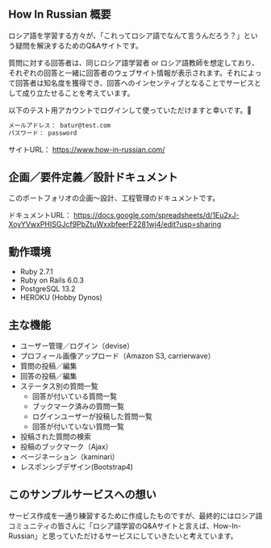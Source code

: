 ## How In Russian 概要

ロシア語を学習する方々が、「これってロシア語でなんて言うんだろう？」という疑問を解決するためのQ&Aサイトです。

質問に対する回答者は、同じロシア語学習者 or ロシア語教師を想定しており、それぞれの回答と一緒に回答者のウェブサイト情報が表示されます。それによって回答者は知名度を獲得でき、回答へのインセンティブとなることでサービスとして成り立たせることを考えています。

以下のテスト用アカウントでログインして使っていただけますと幸いです。:bow:

```md
メールアドレス： batur@test.com
パスワード： password
```

サイトURL： https://www.how-in-russian.com/


## 企画／要件定義／設計ドキュメント

このポートフォリオの企画〜設計、工程管理のドキュメントです。

ドキュメントURL： https://docs.google.com/spreadsheets/d/1Eu2xJ-XoyYVwxPHISGJcf9PbZtuWxxbfeerF2281wj4/edit?usp=sharing


## 動作環境

* Ruby 2.7.1
* Ruby on Rails 6.0.3
* PostgreSQL 13.2
* HEROKU (Hobby Dynos)


## 主な機能

* ユーザー管理／ログイン（devise）
* プロフィール画像アップロード（Amazon S3, carrierwave）
* 質問の投稿／編集
* 回答の投稿／編集
* ステータス別の質問一覧
  * 回答が付いている質問一覧
  * ブックマーク済みの質問一覧
  * ログインユーザーが投稿した質問一覧
  * 回答が付いていない質問一覧
* 投稿された質問の検索
* 投稿のブックマーク（Ajax）
* ページネーション（kaminari）
* レスポンシブデザイン(Bootstrap4)


## このサンプルサービスへの想い

サービス作成を一通り練習するために作成したものですが、最終的にはロシア語コミュニティの皆さんに「ロシア語学習のQ&Aサイトと言えば、How-In-Russian」と思っていただけるサービスにしていきたいと考えています。

